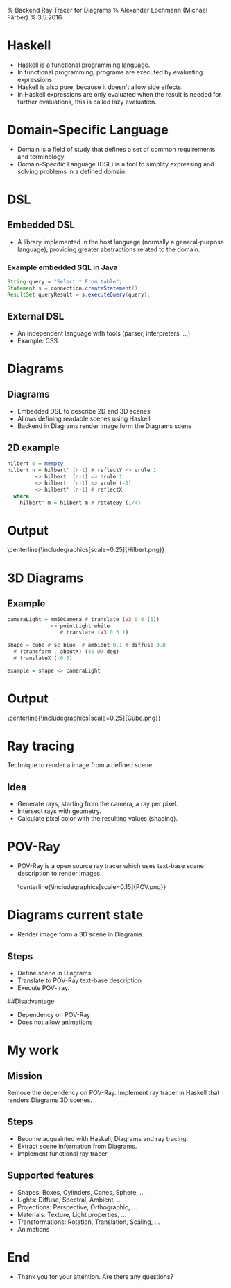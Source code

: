 % Backend Ray Tracer for Diagrams
% Alexander Lochmann (Michael Färber)
% 3.5.2016

# Haskell

* Haskell is a functional programming language.
* In functional programming, programs are executed by evaluating expressions.
* Haskell is also pure, because it doesn't allow side effects.
* In Haskell expressions are only evaluated when the result is needed for further
  evaluations, this is called lazy evaluation.

# Domain-Specific Language

* Domain is a field of study that defines a set of
  common requirements and terminology.
* Domain-Specific Language (DSL) is a tool to simplify expressing and solving
  problems in a defined domain.

# DSL

## Embedded DSL

* A library implemented in the host language (normally a general-purpose language),
  providing greater abstractions related to the domain.

### Example embedded SQL in Java

~~~ java
String query = "Select * From table";
Statement s = connection.createStatement();
ResultSet queryResult = s.executeQuery(query);
~~~

## External DSL

* An independent language with tools (parser, interpreters, ...)
* Example: CSS


# Diagrams

## Diagrams

* Embedded DSL to describe 2D and 3D scenes
* Allows defining readable scenes using Haskell
* Backend in Diagrams render image form the Diagrams scene

## 2D example

~~~ haskell
hilbert 0 = mempty
hilbert n = hilbert' (n-1) # reflectY <> vrule 1
         <> hilbert  (n-1) <> hrule 1
         <> hilbert  (n-1) <> vrule (-1)
         <> hilbert' (n-1) # reflectX
  where
    hilbert' m = hilbert m # rotateBy (1/4)
~~~

# Output

\centerline{\includegraphics[scale=0.25]{Hilbert.png}}

# 3D Diagrams

## Example

~~~ haskell
cameraLight = mm50Camera # translate (V3 0 0 (5))
              <> pointLight white
                 # translate (V3 0 5 1)

shape = cube # sc blue  # ambient 0.1 # diffuse 0.8
  # (transform . aboutX) (45 @@ deg)
  # translateX (-0.5)

example = shape <> cameraLight

~~~

# Output

\centerline{\includegraphics[scale=0.25]{Cube.png}}

# Ray tracing

Technique to render a image from a defined scene.

## Idea

* Generate rays, starting from the camera, a ray per pixel.
* Intersect rays with geometry.
* Calculate pixel color with the resulting values (shading).

# POV-Ray

* POV-Ray is a open source ray tracer which uses text-base scene
  description to render images.

  \centerline{\includegraphics[scale=0.15]{POV.png}}

# Diagrams current state

* Render image form a 3D scene in Diagrams.

## Steps

* Define scene in Diagrams.
* Translate to POV-Ray text-base description
* Execute POV- ray.

##Disadvantage

* Dependency on POV-Ray
* Does not allow animations

# My work

## Mission

Remove the dependency on POV-Ray.
Implement ray tracer in Haskell that renders Diagrams 3D scenes.

## Steps

* Become acquainted with Haskell, Diagrams and ray tracing.
* Extract scene information from Diagrams.
* Implement functional ray tracer

## Supported features

* Shapes: Boxes, Cylinders, Cones, Sphere, ...
* Lights: Diffuse, Spectral, Ambient, ...
* Projections: Perspective, Orthographic, ...
* Materials: Texture, Light properties, ...
* Transformations: Rotation, Translation, Scaling, ...
* Animations

# End

* Thank you for your attention. Are there any questions?
